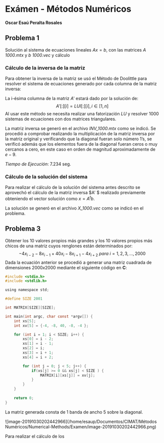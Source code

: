 # Exámen - Métodos Numéricos

**Oscar Esaú Peralta Rosales**

## Problema 1

Solución al sistema de ecuaciones lineales $Ax = b$, con las matrices $A$ *1000.mtx* y $b$ *1000.vec* y cálculo

### Cálculo de la inversa de la matriz

Para obtener la inversa de la matriz se usó el Método de Doolittle para resolver el sistema de ecuaciones generado por cada columna de la matriz inversa:

La i-ésima columna de la matriz $A'$ estará dado por la solución de:
$$
A'[:][i] = LUI[:][i], i \in [1,n]
$$
Al usar este método se necesita realizar una fatorización $LU$ y resolver 1000 sistemas de ecuaciones con dos matrices triangulares.

La matriz inversa se generó en el archivo *INV_1000.mtx* como se indicó. Se procedió a comprobar realizando la multiplicación de la matriz inversa por la matriz original y verificando que la diagonal fueran solo número 1’s, se verificó además que los elementos fuera de la diagonal fueran ceros o muy cercanos a cero, en este caso en orden de magnitud aproximadamente de $e-9$.

*Tiempo de Ejecución*: 7.234 seg.

### Cálculo de la solución del sistema

Para realizar el cálculo de la  solución del sistema antes descrito se aprovechó el cálculo de la matriz inversa $A' $ realizado previamente obteniendo el vector solución como $x = A^tb$.

La solución se generó en el archivo *X_1000.vec* como se indicó en el problema.

## Problema 3

Obtener los 10 valores propios más grandes y los 10 valores propios más chicos de una matriz cuyos renglones están determinados por:
$$
−4x_{i−2} − 8x_{i−1} + 40x_i − 8x_{i+1} − 4x_{i+2}\ para\ i = 1, 2, 3, \dots, 2000
$$
Dada la ecuación anterior se procedió a generar una matriz cuadrada de dimensiones $2000 x 2000$ mediante el siguiente código en **C**:

```c
#include <stdio.h>
#include <stdlib.h>

using namespace std;

#define SIZE 2001

int MATRIX[SIZE][SIZE];

int main(int argc, char const *argv[]) {
    int xs[5];
    int xv[5] = {-4, -8, 40, -8, -4 };

    for (int i = 1; i < SIZE; i++) {
        xs[0] = i - 2;
        xs[1] = i - 1;
        xs[2] = i;
        xs[3] = i + 1;
        xs[4] = i + 2;

        for (int j = 0; j < 5; j++) {
            if(xs[j] >= 0 && xs[j] < SIZE ) {
                MATRIX[i][xs[j]] = xv[j];
            }
        }
    }
    
    return 0;
}
```

La matriz generada consta de 1 banda de ancho 5 sobre la diagonal.

![image-20191030202442966](/home/esaup/Documentos/CIMAT/Métodos Numéricos/Numerical-Methods/Examen/image-20191030202442966.png)

Para realizar el cálculo de los 